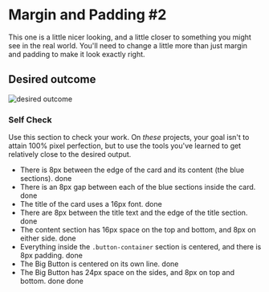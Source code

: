 # Margin and Padding #2

This one is a little nicer looking, and a little closer to something you might see in the real world. You'll need to change a little more than just margin and padding to make it look exactly right.

## Desired outcome
![desired outcome](./desired-outcome.png)

### Self Check
Use this section to check your work. On _these_ projects, your goal isn't to attain 100% pixel perfection, but to use the tools you've learned to get relatively close to the desired output.

- There is 8px between the edge of the card and its content (the blue sections). done
- There is an 8px gap between each of the blue sections inside the card. done
- The title of the card uses a 16px font. done
- There are 8px between the title text and the edge of the title section.  done
- The content section has 16px space on the top and bottom, and 8px on either side. done
- Everything inside the `.button-container` section is centered, and there is 8px padding. done
- The Big Button is centered on its own line. done
- The Big Button has 24px space on the sides, and 8px on top and bottom. done done

